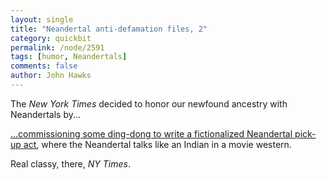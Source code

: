 ```yaml
---
layout: single 
title: "Neandertal anti-defamation files, 2" 
category: quickbit
permalink: /node/2591
tags: [humor, Neandertals] 
comments: false 
author: John Hawks 
---
```


The <i>New York Times</i> decided to honor our newfound ancestry with Neandertals by...

<a href="http://www.nytimes.com/2010/05/09/opinion/09wayne.html">...commissioning some ding-dong to write a fictionalized Neandertal pick-up act</a>, where the Neandertal talks like an Indian in a movie western. 

Real classy, there, <i>NY Times</i>. 


